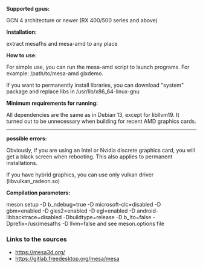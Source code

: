 **Supported gpus:**

GCN 4 architecture or newer (RX 400/500 series and above)

**Installation:**

extract mesafhs and mesa-amd to any place


**How to use:**

For simple use, you can run the mesa-amd script to launch programs.
For example: /path/to/mesa-amd glxdemo.

If you want to permanently install libraries, you can download "system" package and replace libs in /usr/lib/x86_64-linux-gnu

**Minimum requirements for running:**

All dependencies are the same as in Debian 13, except for libllvm19. It turned out to be unnecessary when building for recent AMD graphics cards.

---
**possible errors:**

Obviously, if you are using an Intel or Nvidia discrete graphics card, you will get a black screen when rebooting. This also applies to permanent installations.

If you have hybrid graphics, you can use only vulkan driver (libvulkan_radeon.so)

**Compilation parameters:**

meson setup -D b_ndebug=true -D microsoft-clc=disabled -D gbm=enabled -D gles2=enabled -D egl=enabled -D android-libbacktrace=disabled -Dbuildtype=release -D b_lto=false -Dprefix=/usr/mesafhs -D llvm=false
and see meson.options file

### Links to the sources

* https://mesa3d.org/
* https://gitlab.freedesktop.org/mesa/mesa
